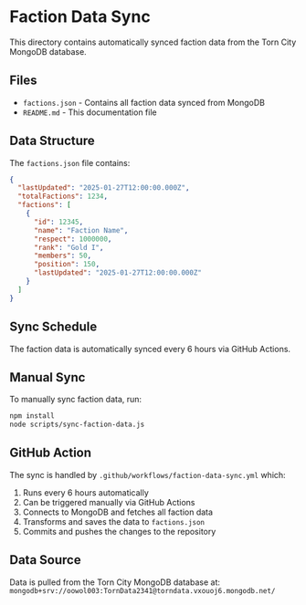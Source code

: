 # Faction Data Sync

This directory contains automatically synced faction data from the Torn City MongoDB database.

## Files

- `factions.json` - Contains all faction data synced from MongoDB
- `README.md` - This documentation file

## Data Structure

The `factions.json` file contains:

```json
{
  "lastUpdated": "2025-01-27T12:00:00.000Z",
  "totalFactions": 1234,
  "factions": [
    {
      "id": 12345,
      "name": "Faction Name",
      "respect": 1000000,
      "rank": "Gold I",
      "members": 50,
      "position": 150,
      "lastUpdated": "2025-01-27T12:00:00.000Z"
    }
  ]
}
```

## Sync Schedule

The faction data is automatically synced every 6 hours via GitHub Actions.

## Manual Sync

To manually sync faction data, run:

```bash
npm install
node scripts/sync-faction-data.js
```

## GitHub Action

The sync is handled by `.github/workflows/faction-data-sync.yml` which:

1. Runs every 6 hours automatically
2. Can be triggered manually via GitHub Actions
3. Connects to MongoDB and fetches all faction data
4. Transforms and saves the data to `factions.json`
5. Commits and pushes the changes to the repository

## Data Source

Data is pulled from the Torn City MongoDB database at:
`mongodb+srv://oowol003:TornData2341@torndata.vxouoj6.mongodb.net/` 